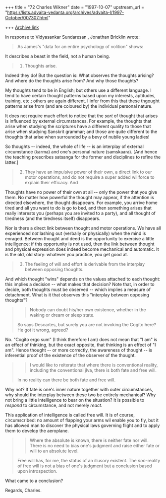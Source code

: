 +++
title = "72 Charles Wikner"
date = "1997-10-07"
upstream_url = "https://lists.advaita-vedanta.org/archives/advaita-l/1997-October/007307.html"

+++
[Archive link](https://lists.advaita-vedanta.org/archives/advaita-l/1997-October/007307.html)

In response to Vidyasankar Sundaresan <vidya at CCO.CALTECH.EDU>,
Jonathan Bricklin <brickmar at EARTHCOM.NET> wrote:

> As James's "data for an entire psychology of volition" shows:

It describes a beast in the field, not a human being.

> 1. Thoughts arise.

Indeed they do! But the question is: What observes the thoughts arising?
And where do the thoughts arise from?  And why those thoughts?

My thoughts tend to be in English; but others use a different language.
I tend to have certain thought patterns based upon my interests, aptitudes,
training, etc.; others are again different.  I infer from this that these
thgought patterns arise from (and are coloured by) the individual personal
nature.

It does not require much effort to notice that the _sort_ of thought that
arises is influenced by external circumstances.  For example, the thoughts
that arise when studying the scriptures have a different quality to those
that arise when studying Sanskrit grammar; and those are quite different
to the thoughts that arise when surrounded by a bevy of nubile young ladies!

So thoughts -- indeed, the whole of life -- is an interplay of external
circumstance (karma) and one's personal nature (samskaara).  [And hence
the teaching prescribes satsanga for the former and disciplines to refine
the latter.]

> 2. They have an impulsive power of their own, a direct link to our motor
> operations, and do not require a super added willforce to explain their
> efficacy. And

Thoughts have no power of their own at all -- only the power that you give
them.  No matter how powerful the thought may appear, if the attention is
directed elsewhere, the thought disappears.  For example, you arrive home
tired and all you want to do is go to bed, and then something arises that
really interests you (perhaps you are invited to a party), and all thought
of tiredness (and the tiredness itself) disappears.

Nor is there a direct link between thought and motor operations.  We have
all experienced _not_ lashing out (verbally or physically) when the mind
is enraged.  Between thought and deed is the opportunity to exercise a
little intelligence: if this opportunity is not used, then the link between
thought and physical expression does indeed become mechanical and automatic.
It is the old, old story: whatever you practice, you get good at.

> 3. The feeling of will and effort is derivable from the interplay between
> opposing thoughts.

And which thought "wins" depends on the values attached to each thought:
this implies a decision -- what makes that decision?  Note that, in order
to decide, both thoughts must be observed -- which implies a measure of
detachment.  What is it that observes this "interplay between opposing
thoughts"?

> > Nobody can doubt his/her own existence, whether in the waking or dream or
> > sleep state.
>
> So says Descartes, but surely you are not invoking the Cogito here?  He got
> it wrong, agreed?

No.  "Cogito ergo sum" (I think therefore I am) does not mean that "I am"
is an effect of thinking, but the exact opposite, that thinking is an effect
of "I am".  Hence thought -- or more correctly, the awareness of thought --
is inferential proof of the existence of the observer of the thought.

> > I would like to reiterate that where there is conventional reality,
> > including the conventional jIva, there is both fate and free will.
>
> In no reality can there be both fate and free will.

Why not?  If fate is one's inner nature together with outer circumstances,
why should the interplay between these two be entirely mechanical?  Why not
bring a little intelligence to bear on the situation?  It is possible to
_respond_ to circumstance, and not merely _react_.

This application of intelligence is called free will.  It is of course,
circumscribed: no amount of flapping your arms wil enable you to fly, but
it has allowed man to discover the physical laws governing flight and to
apply them to develop the aeroplane.

> > Where the absolute is known, there is neither fate nor will. There is no need to
> > bias one's judgment and raise either fate or will to an absolute level.
>
> Free will has, for me, the status of an illusory existent. The _non_-reality
> of free will is not a bias of one's judgment but a
> conclusion based upon introspection.

What came to a conclusion?

Regards,
Charles.

